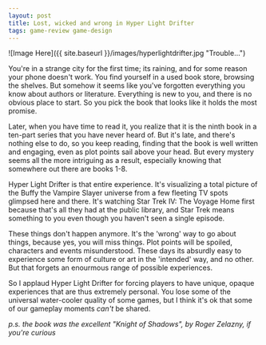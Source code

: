 ```yaml
---
layout: post
title: Lost, wicked and wrong in Hyper Light Drifter
tags: game-review game-design
---
```


![Image Here]({{ site.baseurl }}/images/hyperlightdrifter.jpg "Trouble...")

You're in a strange city for the first time; its raining, and for some reason your phone doesn't work.  You find yourself in a used book store, browsing the shelves.  But somehow it seems like you've forgotten everything you know about authors or literature.  Everything is new to you, and there is no obvious place to start.  So you pick the book that looks like it holds the most promise.

Later, when you have time to read it, you realize that it is the ninth book in a ten-part series that you have never heard of.  But it's late, and there's nothing else to do, so you keep reading, finding that the book is well written and engaging, even as plot points sail above your head.  But every mystery seems all the more intriguing as a result, especially knowing that somewhere out there are books 1-8.

Hyper Light Drifter is that entire experience.  It's visualizing a total picture of the Buffy the Vampire Slayer universe from a few fleeting TV spots glimpsed here and there.  It's watching Star Trek IV: The Voyage Home first because that's all they had at the public library, and Star Trek means something to you even though you haven't seen a single episode.

These things don't happen anymore.  It's the 'wrong' way to go about things, because yes, you will miss things.  Plot points will be spoiled, characters and events misunderstood.  These days its absurdly easy to experience some form of culture or art in the 'intended' way, and no other.  But that forgets an enourmous range of possible experiences.

So I applaud Hyper Light Drifter for forcing players to have unique, opaque experiences that are thus extremely personal.  You lose some of the universal water-cooler quality of some games, but I think it's ok that some of our gameplay moments *can't* be shared.

*p.s. the book was the excellent "Knight of Shadows", by Roger Zelazny, if you're curious*
